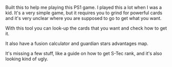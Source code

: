 Built this to help me playing this PS1 game. I played this a lot when I was a kid.
It's a very simple game, but it requires you to grind for powerful cards and it's
very unclear where you are supposed to go to get what you want.

With this tool you can look-up the cards that you want and check how to get it.

It also have a fusion calculator and guardian stars advantages map.

It's missing a few stuff, like a guide on how to get S-Tec rank, and it's also looking kind of ugly.
